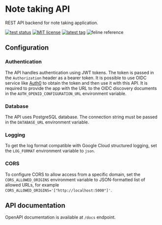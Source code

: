 # Note taking API

REST API backend for note taking application.

[![test status](https://github.com/d-ashesss/nulland/actions/workflows/test.yml/badge.svg?branch=main)](https://github.com/d-ashesss/nulland/actions/workflows/test.yml)
[![MIT license](https://img.shields.io/github/license/d-ashesss/nulland?color=blue)](https://opensource.org/licenses/MIT)
[![latest tag](https://img.shields.io/github/v/tag/d-ashesss/nulland?include_prereleases&sort=semver)](https://github.com/d-ashesss/nulland/tags)
![feline reference](https://img.shields.io/badge/may%20contain%20cat%20fur-%F0%9F%90%88-blueviolet)

## Configuration

### Authentication

The API handles authentication using JWT tokens. The token is passed in the `Authorization` header as a bearer token. It is possible to use OIDC service like [Auth0](https://auth0.com) to obtain the token and then use it with this API. It is required to provide the app with the URL to the OIDC discovery documents in the `AUTH_OPENID_CONFIGURATION_URL` environment variable.

### Database

The API uses PostgreSQL database. The connection string must be passed in the `DATABASE_URL` environment variable.

### Logging

To get the log format compatible with Google Cloud structured logging, set the `LOG_FORMAT` environment variable to `json`.

### CORS

To configure CORS to allow access from a specific domain, set the `CORS_ALLOWED_ORIGINS` environment variable to JSON-formatted list of allowed URLs,
for example `CORS_ALLOWED_ORIGINS='["http://localhost:5000"]'`.

## API documentation

OpenAPI documentation is available at `/docs` endpoint.
